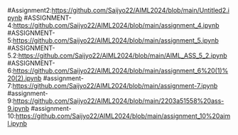 #Assignment2:https://github.com/Saijyo22/AIML2024/blob/main/Untitled2.ipynb
#ASSIGNMENT-4:https://github.com/Saijyo22/AIML2024/blob/main/assignment_4.ipynb
#ASSIGNMENT-5:https://github.com/Saijyo22/AIML2024/blob/main/assignment_5.ipynb
#ASSIGNMENT-5.2:https://github.com/Saijyo22/AIML2024/blob/main/AIML_ASS_5_2.ipynb
#ASSIGNMENT-6:https://github.com/Saijyo22/AIML2024/blob/main/assignment_6%20(1)%20(2).ipynb
#assignment-7:https://github.com/Saijyo22/AIML2024/blob/main/assignment-7.ipynb
#assignment-9:https://github.com/Saijyo22/AIML2024/blob/main/2203a51558%20ass-9.ipynb
#assignment-10:https://github.com/Saijyo22/AIML2024/blob/main/assignment_10%20aiml.ipynb

